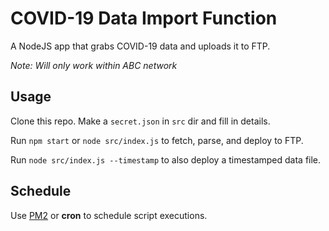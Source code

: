 COVID-19 Data Import Function
=============================

A NodeJS app that grabs COVID-19 data and uploads it to FTP.

_Note: Will only work within ABC network_

Usage
-----

Clone this repo. Make a `secret.json` in `src` dir and fill in details.

Run `npm start` or `node src/index.js` to fetch, parse, and deploy to FTP.

Run `node src/index.js --timestamp` to also deploy a timestamped data file. 

Schedule
--------

Use [PM2](https://pm2.keymetrics.io/) or **cron** to schedule script executions.
